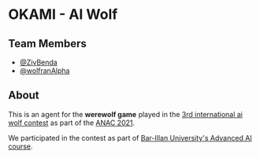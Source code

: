 # OKAMI - AI Wolf

## Team Members

- [@ZivBenda](https://github.com/ZivBenda)
- [@wolfranAlpha](https://github.com/wolfranAlpha)

## About

This is an agent for the **werewolf game** played in the [3rd international ai wolf contest](http://aiwolf.org/en/3rd-international-aiwolf-contest) as part of the [ANAC 2021](http://web.tuat.ac.jp/~katfuji/ANAC2021/).

We participated in the contest as part of [Bar-Illan University's Advanced AI course](https://u.cs.biu.ac.il/~sarit/advai21.html).
